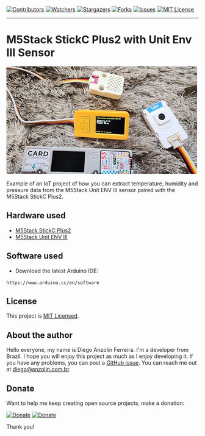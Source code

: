 <!-- PROJECT SHIELDS -->
<!--
*** I'm using markdown "reference style" links for readability.
*** Reference links are enclosed in brackets [ ] instead of parentheses ( ).
*** See the bottom of this document for the declaration of the reference variables
*** for contributors-url, forks-url, etc. This is an optional, concise syntax you may use.
*** https://www.markdownguide.org/basic-syntax/#reference-style-links
-->
[![Contributors][contributors-shield]][contributors-url]
[![Watchers][watchers-shield]][watchers-url]
[![Stargazers][stars-shield]][stars-url]
[![Forks][forks-shield]][forks-url]
[![Issues][issues-shield]][issues-url]
[![MIT License][license-shield]][license-url]

---

# M5Stack StickC Plus2 with Unit Env III Sensor

![Alt text](result.jpg?raw=true "M5StickCPlus2")

Example of an IoT project of how you can extract temperature, humidity and pressure data from the M5Stack Unit ENV III sensor paired with the M5Stack StickC Plus2.


## Hardware used

- [M5Stack StickC Plus2](https://docs.m5stack.com/en/core/M5StickC%20PLUS2)
- [M5Stack Unit ENV III](https://docs.m5stack.com/en/unit/envIII)

## Software used

* Download the latest Arduino IDE:
```
https://www.arduino.cc/en/software
```


## License

This project is [MIT Licensed](https://github.com/anzolin/M5StickCPlus2SensorEnvIII/blob/master/LICENSE).

  
## About the author

Hello everyone, my name is Diego Anzolin Ferreira. I'm a developer from Brazil. I hope you will enjoy this project as much as I enjoy developing it. If you have any problems, you can post a [GitHub issue](https://github.com/anzolin/M5StickCPlus2SensorEnvIII/issues). You can reach me out at diego@anzolin.com.br.


## Donate
  
Want to help me keep creating open source projects, make a donation:

[![Donate](https://img.shields.io/badge/Donate-PayPal-green.svg?style=for-the-badge)](https://www.paypal.com/donate?business=DN2VPNW42RTXY&no_recurring=0&currency_code=BRL) [![Donate](https://img.shields.io/badge/-buy_me_a%C2%A0coffee-gray?logo=buy-me-a-coffee&style=for-the-badge)](https://www.buymeacoffee.com/anzolin)

Thank you!



<!-- MARKDOWN LINKS & IMAGES -->
<!-- https://www.markdownguide.org/basic-syntax/#reference-style-links -->
[contributors-shield]: https://img.shields.io/github/contributors/anzolin/M5StickCPlus2SensorEnvIII.svg?style=for-the-badge
[contributors-url]: https://github.com/anzolin/M5StickCPlus2SensorEnvIII/graphs/contributors
[forks-shield]: https://img.shields.io/github/forks/anzolin/M5StickCPlus2SensorEnvIII.svg?style=for-the-badge
[forks-url]: https://github.com/anzolin/M5StickCPlus2SensorEnvIII/network/members
[watchers-shield]: https://img.shields.io/github/watchers/anzolin/M5StickCPlus2SensorEnvIII.svg?style=for-the-badge
[watchers-url]: https://github.com/anzolin/M5StickCPlus2SensorEnvIII/watchers
[stars-shield]: https://img.shields.io/github/stars/anzolin/M5StickCPlus2SensorEnvIII.svg?style=for-the-badge
[stars-url]: https://github.com/anzolin/M5StickCPlus2SensorEnvIII/stargazers
[issues-shield]: https://img.shields.io/github/issues/anzolin/M5StickCPlus2SensorEnvIII.svg?style=for-the-badge
[issues-url]: https://github.com/anzolin/M5StickCPlus2SensorEnvIII/issues
[license-shield]: https://img.shields.io/github/license/anzolin/M5StickCPlus2SensorEnvIII.svg?style=for-the-badge
[license-url]: https://github.com/anzolin/M5StickCPlus2SensorEnvIII/blob/master/LICENSE

